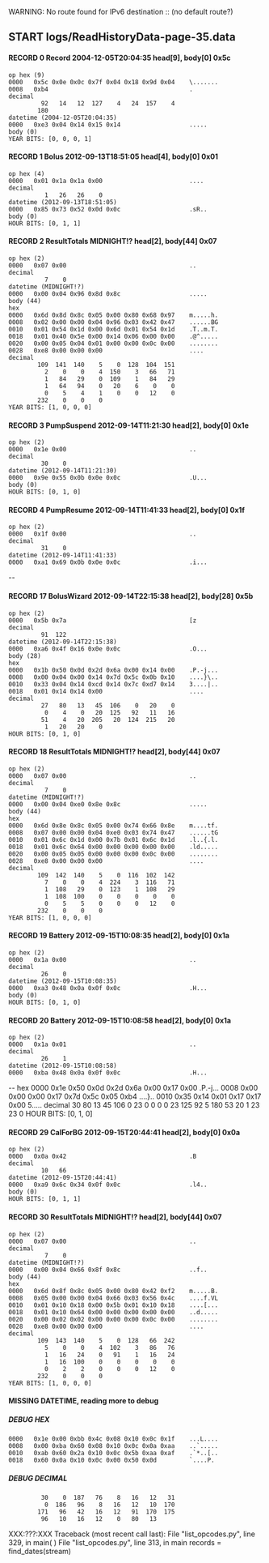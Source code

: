 WARNING: No route found for IPv6 destination :: (no default route?)
## START logs/ReadHistoryData-page-35.data
#### RECORD 0 Record 2004-12-05T20:04:35 head[9], body[0] 0x5c
    op hex (9)
    0000   0x5c 0x0e 0x0c 0x7f 0x04 0x18 0x9d 0x04    \.......
    0008   0xb4                                       .
    decimal
             92   14   12  127    4   24  157    4
            180
    datetime (2004-12-05T20:04:35)
    0000   0xe3 0x04 0x14 0x15 0x14                   .....
    body (0)
    YEAR BITS: [0, 0, 0, 1]

#### RECORD 1 Bolus 2012-09-13T18:51:05 head[4], body[0] 0x01
    op hex (4)
    0000   0x01 0x1a 0x1a 0x00                        ....
    decimal
              1   26   26    0
    datetime (2012-09-13T18:51:05)
    0000   0x85 0x73 0x52 0x0d 0x0c                   .sR..
    body (0)
    HOUR BITS: [0, 1, 1]

#### RECORD 2 ResultTotals MIDNIGHT!? head[2], body[44] 0x07
    op hex (2)
    0000   0x07 0x00                                  ..
    decimal
              7    0
    datetime (MIDNIGHT!?)
    0000   0x00 0x04 0x96 0x8d 0x8c                   .....
    body (44)
    hex
    0000   0x6d 0x8d 0x8c 0x05 0x00 0x80 0x68 0x97    m.....h.
    0008   0x02 0x00 0x00 0x04 0x96 0x03 0x42 0x47    ......BG
    0010   0x01 0x54 0x1d 0x00 0x6d 0x01 0x54 0x1d    .T..m.T.
    0018   0x01 0x40 0x5e 0x00 0x14 0x06 0x00 0x00    .@^.....
    0020   0x00 0x05 0x04 0x01 0x00 0x00 0x0c 0x00    ........
    0028   0xe8 0x00 0x00 0x00                        ....
    decimal
            109  141  140    5    0  128  104  151
              2    0    0    4  150    3   66   71
              1   84   29    0  109    1   84   29
              1   64   94    0   20    6    0    0
              0    5    4    1    0    0   12    0
            232    0    0    0
    YEAR BITS: [1, 0, 0, 0]

#### RECORD 3 PumpSuspend 2012-09-14T11:21:30 head[2], body[0] 0x1e
    op hex (2)
    0000   0x1e 0x00                                  ..
    decimal
             30    0
    datetime (2012-09-14T11:21:30)
    0000   0x9e 0x55 0x0b 0x0e 0x0c                   .U...
    body (0)
    HOUR BITS: [0, 1, 0]

#### RECORD 4 PumpResume 2012-09-14T11:41:33 head[2], body[0] 0x1f
    op hex (2)
    0000   0x1f 0x00                                  ..
    decimal
             31    0
    datetime (2012-09-14T11:41:33)
    0000   0xa1 0x69 0x0b 0x0e 0x0c                   .i...
--
#### RECORD 17 BolusWizard 2012-09-14T22:15:38 head[2], body[28] 0x5b
    op hex (2)
    0000   0x5b 0x7a                                  [z
    decimal
             91  122
    datetime (2012-09-14T22:15:38)
    0000   0xa6 0x4f 0x16 0x0e 0x0c                   .O...
    body (28)
    hex
    0000   0x1b 0x50 0x0d 0x2d 0x6a 0x00 0x14 0x00    .P.-j...
    0008   0x00 0x04 0x00 0x14 0x7d 0x5c 0x0b 0x10    ....}\..
    0010   0x33 0x04 0x14 0xcd 0x14 0x7c 0xd7 0x14    3....|..
    0018   0x01 0x14 0x14 0x00                        ....
    decimal
             27   80   13   45  106    0   20    0
              0    4    0   20  125   92   11   16
             51    4   20  205   20  124  215   20
              1   20   20    0
    HOUR BITS: [0, 1, 0]

#### RECORD 18 ResultTotals MIDNIGHT!? head[2], body[44] 0x07
    op hex (2)
    0000   0x07 0x00                                  ..
    decimal
              7    0
    datetime (MIDNIGHT!?)
    0000   0x00 0x04 0xe0 0x8e 0x8c                   .....
    body (44)
    hex
    0000   0x6d 0x8e 0x8c 0x05 0x00 0x74 0x66 0x8e    m....tf.
    0008   0x07 0x00 0x00 0x04 0xe0 0x03 0x74 0x47    ......tG
    0010   0x01 0x6c 0x1d 0x00 0x7b 0x01 0x6c 0x1d    .l..{.l.
    0018   0x01 0x6c 0x64 0x00 0x00 0x00 0x00 0x00    .ld.....
    0020   0x00 0x05 0x05 0x00 0x00 0x00 0x0c 0x00    ........
    0028   0xe8 0x00 0x00 0x00                        ....
    decimal
            109  142  140    5    0  116  102  142
              7    0    0    4  224    3  116   71
              1  108   29    0  123    1  108   29
              1  108  100    0    0    0    0    0
              0    5    5    0    0    0   12    0
            232    0    0    0
    YEAR BITS: [1, 0, 0, 0]

#### RECORD 19 Battery 2012-09-15T10:08:35 head[2], body[0] 0x1a
    op hex (2)
    0000   0x1a 0x00                                  ..
    decimal
             26    0
    datetime (2012-09-15T10:08:35)
    0000   0xa3 0x48 0x0a 0x0f 0x0c                   .H...
    body (0)
    HOUR BITS: [0, 1, 0]

#### RECORD 20 Battery 2012-09-15T10:08:58 head[2], body[0] 0x1a
    op hex (2)
    0000   0x1a 0x01                                  ..
    decimal
             26    1
    datetime (2012-09-15T10:08:58)
    0000   0xba 0x48 0x0a 0x0f 0x0c                   .H...
--
    hex
    0000   0x1e 0x50 0x0d 0x2d 0x6a 0x00 0x17 0x00    .P.-j...
    0008   0x00 0x00 0x00 0x17 0x7d 0x5c 0x05 0xb4    ....}\..
    0010   0x35 0x14 0x01 0x17 0x17 0x00              5.....
    decimal
             30   80   13   45  106    0   23    0
              0    0    0   23  125   92    5  180
             53   20    1   23   23    0
    HOUR BITS: [0, 1, 0]

#### RECORD 29 CalForBG 2012-09-15T20:44:41 head[2], body[0] 0x0a
    op hex (2)
    0000   0x0a 0x42                                  .B
    decimal
             10   66
    datetime (2012-09-15T20:44:41)
    0000   0xa9 0x6c 0x34 0x0f 0x0c                   .l4..
    body (0)
    HOUR BITS: [0, 1, 1]

#### RECORD 30 ResultTotals MIDNIGHT!? head[2], body[44] 0x07
    op hex (2)
    0000   0x07 0x00                                  ..
    decimal
              7    0
    datetime (MIDNIGHT!?)
    0000   0x00 0x04 0x66 0x8f 0x8c                   ..f..
    body (44)
    hex
    0000   0x6d 0x8f 0x8c 0x05 0x00 0x80 0x42 0xf2    m.....B.
    0008   0x05 0x00 0x00 0x04 0x66 0x03 0x56 0x4c    ....f.VL
    0010   0x01 0x10 0x18 0x00 0x5b 0x01 0x10 0x18    ....[...
    0018   0x01 0x10 0x64 0x00 0x00 0x00 0x00 0x00    ..d.....
    0020   0x00 0x02 0x02 0x00 0x00 0x00 0x0c 0x00    ........
    0028   0xe8 0x00 0x00 0x00                        ....
    decimal
            109  143  140    5    0  128   66  242
              5    0    0    4  102    3   86   76
              1   16   24    0   91    1   16   24
              1   16  100    0    0    0    0    0
              0    2    2    0    0    0   12    0
            232    0    0    0
    YEAR BITS: [1, 0, 0, 0]

#### MISSING DATETIME, reading more to debug
##### DEBUG HEX
    0000   0x1e 0x00 0xbb 0x4c 0x08 0x10 0x0c 0x1f    ...L....
    0008   0x00 0xba 0x60 0x08 0x10 0x0c 0x0a 0xaa    ..`.....
    0010   0xab 0x60 0x2a 0x10 0x0c 0x5b 0xaa 0xaf    .`*..[..
    0018   0x60 0x0a 0x10 0x0c 0x00 0x50 0x0d         `....P.
##### DEBUG DECIMAL
             30    0  187   76    8   16   12   31
              0  186   96    8   16   12   10  170
            171   96   42   16   12   91  170  175
             96   10   16   12    0   80   13
XXX:???:XXX
Traceback (most recent call last):
  File "list_opcodes.py", line 329, in <module>
    main( )
  File "list_opcodes.py", line 313, in main
    records = find_dates(stream)
